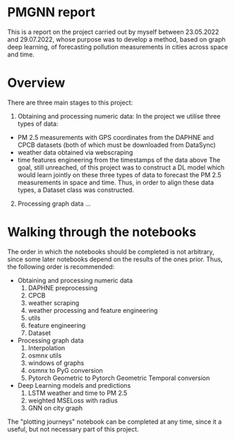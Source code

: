 # PMGNN report 
This is a report on the project carried out by myself between 23.05.2022 and 29.07.2022, whose purpose was to develop a method, based on graph deep learning, of forecasting pollution measurements in cities across space and time. 

# Overview 
There are three main stages to this project:
1. Obtaining and processing numeric data: 
In the project we utilise three types of data: 
- PM 2.5 measurements with GPS coordinates from the DAPHNE and CPCB datasets (both of which must be downloaded from DataSync)
- weather data obtained via webscraping
- time features engineering from the timestamps of the data above
The goal, still unreached, of this project was to construct a DL model which would learn jointly on these three types of data to forecast the PM 2.5 measurements in space and time. Thus, in order to align these data types, a Dataset class was constructed. 

2. Processing graph data
...

# Walking through the notebooks 
The order in which the notebooks should be completed is not arbitrary, since some later notebooks depend on the results of the ones prior. Thus, the following order is recommended:
* Obtaining and processing numeric data
  1. DAPHNE preprocessing 
  2. CPCB
  3. weather scraping 
  4. weather processing and feature engineering 
  5. utils 
  6. feature engineering
  7. Dataset 
* Processing graph data 
  1. Interpolation 
  2. osmnx utils 
  3. windows of graphs 
  4. osmnx to PyG conversion 
  5. Pytorch Geometric to Pytorch Geometric Temporal conversion 
* Deep Learning models and predictions  
  1. LSTM weather and time to PM 2.5 
  2. weighted MSELoss with radius
  3. GNN on city graph 


The "plotting journeys" notebook can be completed at any time, since it a useful, but not necessary part of this project.
